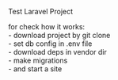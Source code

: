 Test Laravel Project
 
for check how it works:  
    - download project by git clone  
    - set db config in .env file  
    - download deps in vendor dir  
    - make migrations  
    - and start a site  


